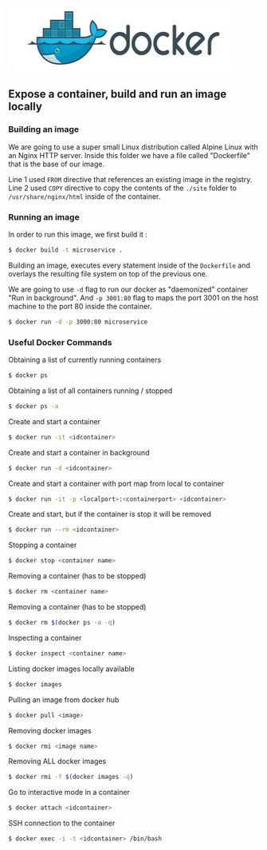 ![deploying-local-docker](docker.png)
## Expose a container, build and run an image locally

### Building an image
We are going to use a super small Linux distribution called Alpine Linux with an Nginx HTTP server. 
Inside this folder we have a file called "Dockerfile" that is the base of our image.

Line 1 used `FROM` directive that references an existing image in the registry.
Line 2 used `COPY` directive to copy the contents of the `./site` folder to `/usr/share/nginx/html` inside of the container.

### Running an image

In order to run this image, we first build it :

```sh
$ docker build -t microservice .
```

Building an image, executes every statement inside of the `Dockerfile` and overlays the resulting file system on top of the previous one.

We are going to use `-d` flag to run our docker as "daemonized" container "Run in background". And `-p 3001:80` flag to maps the port 3001 on the host machine to the port 80 inside the container.

```sh
$ docker run -d -p 3000:80 microservice
```

### Useful Docker Commands 


Obtaining a list of currently running containers
```sh
$ docker ps
```

Obtaining a list of all containers running / stopped
```sh
$ docker ps -a
```

Create and start a container 
```sh
$ docker run -it <idcontainer>
```

Create and start a container in background
```sh
$ docker run -d <idcontainer>
```

Create and start a container with port map from local to container
```sh
$ docker run -it -p <localport>:<containerport> <idcontainer>
```

Create and start, but if the container is stop it will be removed 
```sh
$ docker run --rm <idcontainer>
```

Stopping a container
```sh
$ docker stop <container name>
```

Removing a container (has to be stopped)
```sh
$ docker rm <container name>
```

Removing a container (has to be stopped)
```sh
$ docker rm $(docker ps -a -q)
```

Inspecting a container
```sh
$ docker inspect <container name>
```

Listing docker images locally available
```sh
$ docker images
```

Pulling an image from docker hub
```sh
$ docker pull <image>
```

Removing docker images
```sh
$ docker rmi <image name>
```

Removing ALL docker images
```sh
$ docker rmi -f $(docker images -q)
```

Go to interactive mode in a container
```sh
$ docker attach <idcontainer>
``` 

SSH connection to the container
```sh
$ docker exec -i -t <idcontainer> /bin/bash
```
